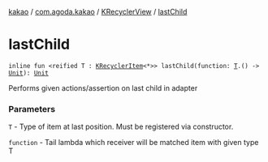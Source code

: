 [kakao](../../index.md) / [com.agoda.kakao](../index.md) / [KRecyclerView](index.md) / [lastChild](./last-child.md)

# lastChild

`inline fun <reified T : `[`KRecyclerItem`](../-k-recycler-item/index.md)`<*>> lastChild(function: `[`T`](last-child.md#T)`.() -> `[`Unit`](https://kotlinlang.org/api/latest/jvm/stdlib/kotlin/-unit/index.html)`): `[`Unit`](https://kotlinlang.org/api/latest/jvm/stdlib/kotlin/-unit/index.html)

Performs given actions/assertion on last child in adapter

### Parameters

`T` - Type of item at last position. Must be registered via constructor.

`function` - Tail lambda which receiver will be matched item with given type T